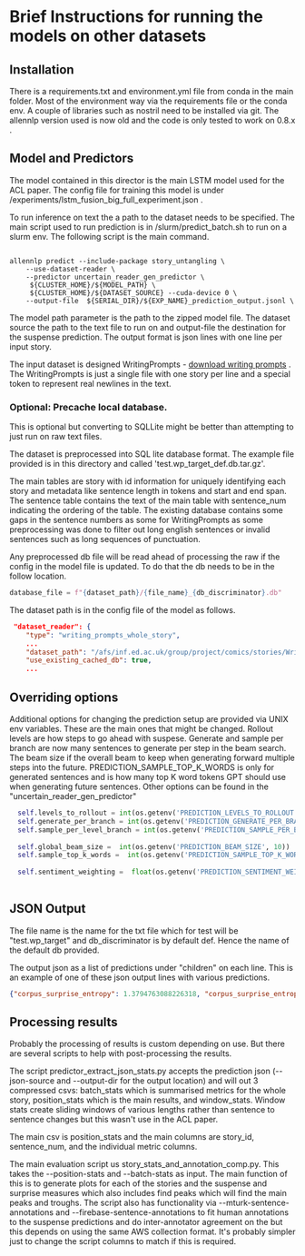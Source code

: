 # Brief Instructions for running the models on other datasets

## Installation

There is a requirements.txt and environment.yml file from conda in the
main folder. Most of the environment way via the requirements file or the conda env.
A couple of libraries such as nostril need to be installed via git.
The allennlp version used is now old and the code is only tested to work on
0.8.x . 

## Model and Predictors

The model contained in this director is the main LSTM model used for 
the ACL paper. The config file for training this model is under /experiments/lstm_fusion_big_full_experiment.json .

To run inference on text the a path to the dataset needs to be specified. The main script used to run prediction is
in /slurm/predict_batch.sh to run on a slurm env. The following script is the main command.


```shell script

allennlp predict --include-package story_untangling \
    --use-dataset-reader \
    --predictor uncertain_reader_gen_predictor \
     ${CLUSTER_HOME}/${MODEL_PATH} \
     ${CLUSTER_HOME}/${DATASET_SOURCE} --cuda-device 0 \
    --output-file  ${SERIAL_DIR}/${EXP_NAME}_prediction_output.jsonl \

```

The model path parameter is the path to the zipped model file. The dataset source the path
to the text file to run on and output-file the destination for the suspense prediction. The
output format is json lines with one line per input story.

The input dataset is designed  WritingPrompts -
[download writing prompts](https://dl.fbaipublicfiles.com/fairseq/data/writingPrompts.tar.gz) .
The WritingPrompts is just a single file with one story per line and a special <newline>
token to represent real newlines in the text.

### Optional: Precache local database.

This is optional but converting to SQLLite might be better than
attempting to just run on raw text files.

The dataset is preprocessed into SQL lite database format.
The example file provided is in this directory and called 'test.wp_target_def.db.tar.gz'.

The main tables are story with id information for uniquely identifying each story and metadata like sentence length in
tokens and start and end span. The sentence table contains the text of the main table
with sentence_num indicating the ordering of the table.
The existing database contains some gaps in the sentence numbers as some  for WritingPrompts 
as some preprocessing was done to filter out long english sentences or invalid
sentences such as long sequences of punctuation.

Any preprocessed db file will be read ahead of processing the raw if the config in the model file
is updated. To do that the db needs to be in the follow location.

```python
database_file = f"{dataset_path}/{file_name}_{db_discriminator}.db"
```

The dataset path is in the config file of the model as follows.

```json
 "dataset_reader": {
    "type": "writing_prompts_whole_story",
    ...
    "dataset_path": "/afs/inf.ed.ac.uk/group/project/comics/stories/WritingPrompts/dataset_db/text",
    "use_existing_cached_db": true,
    ...
```

## Overriding options

Additional options for changing the prediction setup are provided via UNIX env variables.
These are the main ones that might be changed. Rollout levels are how steps to go ahead with
suspese. Generate and sample per branch are now many sentences to generate per step in the
beam search. The beam size if the overall beam to keep when generating forward multiple steps
into the future. PREDICTION_SAMPLE_TOP_K_WORDS is only for generated sentences and is
how many top K word tokens GPT should use when generating future sentences. Other options can be found
in the "uncertain_reader_gen_predictor"

```python
  self.levels_to_rollout = int(os.getenv('PREDICTION_LEVELS_TO_ROLLOUT', 1))
  self.generate_per_branch = int(os.getenv('PREDICTION_GENERATE_PER_BRANCH', 100)
  self.sample_per_level_branch = int(os.getenv('PREDICTION_SAMPLE_PER_BRANCH',100))
 
  self.global_beam_size =  int(os.getenv('PREDICTION_BEAM_SIZE', 10))
  self.sample_top_k_words =  int(os.getenv('PREDICTION_SAMPLE_TOP_K_WORDS', 50))
        
  self.sentiment_weighting =  float(os.getenv('PREDICTION_SENTIMENT_WEIGHTING', 1.0))
       
```

## JSON Output

The file name is the name for the txt file which for test will be "test.wp_target" 
and db_discriminator is by default def. Hence the name of the default db provided.

The output json as a list of predictions under "children" on each line.
This is an example of one of these json output lines with various predictions.

```json
{"corpus_surprise_entropy": 1.3794763088226318, "corpus_surprise_entropy_1": 1.3794763088226318, "corpus_surprise_gpt_embedding": 1.1920928955078125e-07, "corpus_surprise_l1": 53.48820877075195, "corpus_surprise_l1_1": 53.48820877075195, "corpus_surprise_l1_state": 53.48820877075195, ... "name": "3", "number_of_sentences": 66, "sentence_id": 66494, "sentence_num": 3, "sentence_text": "Might make it easier , you know ?", "sentiment": 1.4215, "steps": 1, "story_id": 1296, "textblob_sentiment": 0.0, "vader_sentiment": 0.4215}
```

## Processing results

Probably the processing of results is custom depending on use. But there are several scripts
to help with post-processing the results. 

The script predictor_extract_json_stats.py accepts the prediction json (--json-source and --output-dir for the output location) and will
out 3 compressed csvs: batch_stats which is summarised metrics for the whole story,
position_stats which is the main results, and window_stats. Window stats create sliding 
windows of various lengths rather than sentence to sentence changes but this wasn't
use in the ACL paper.

The main csv is position_stats and the main columns are story_id, sentence_num, and the individual metric columns.

The main evaluation script us story_stats_and_annotation_comp.py. This takes the --position-stats and 
--batch-stats as input. The main function of this is to generate plots for each of the stories and the suspense 
and surprise measures which also includes find peaks which will find the main peaks and troughs.
The script also has functionality via --mturk-sentence-annotations and --firebase-sentence-annotations
to fit human annotations to the suspense predictions and do inter-annotator agreement on the 
but this depends on using the same AWS collection format. It's probably simpler
just to change the script columns to match if this is required.








